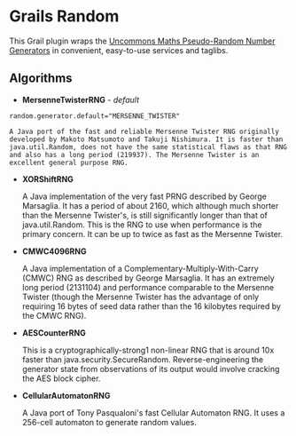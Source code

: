 # Grails Random

This Grail plugin wraps the [Uncommons Maths Pseudo-Random Number Generators](http://maths.uncommons.org/) in convenient, easy-to-use services and taglibs.

## Algorithms

* **MersenneTwisterRNG** - *default*

`random.generator.default="MERSENNE_TWISTER"`

    A Java port of the fast and reliable Mersenne Twister RNG originally developed by Makoto Matsumoto and Takuji Nishimura. It is faster than java.util.Random, does not have the same statistical flaws as that RNG and also has a long period (219937). The Mersenne Twister is an excellent general purpose RNG.

* **XORShiftRNG**

    A Java implementation of the very fast PRNG described by George Marsaglia. It has a period of about 2160, which although much shorter than the Mersenne Twister's, is still significantly longer than that of java.util.Random. This is the RNG to use when performance is the primary concern. It can be up to twice as fast as the Mersenne Twister.

* **CMWC4096RNG**

    A Java implementation of a Complementary-Multiply-With-Carry (CMWC) RNG as described by George Marsaglia. It has an extremely long period (2131104) and performance comparable to the Mersenne Twister (though the Mersenne Twister has the advantage of only requiring 16 bytes of seed data rather than the 16 kilobytes required by the CMWC RNG).

* **AESCounterRNG**

    This is a cryptographically-strong1 non-linear RNG that is around 10x faster than java.security.SecureRandom. Reverse-engineering the generator state from observations of its output would involve cracking the AES block cipher.

* **CellularAutomatonRNG**

    A Java port of Tony Pasqualoni's fast Cellular Automaton RNG. It uses a 256-cell automaton to generate random values.


